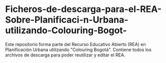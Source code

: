 # Ficheros-de-descarga-para-el-REA-Sobre-Planificaci-n-Urbana-utilizando-Colouring-Bogot-
Este repositorio forma parte del Recurso Educativo Abierto (REA) en Planificación Urbana utilizando "Colouring Bogotá". Contiene todos los archivos de descarga para poder reutilizar y editar el REA.
